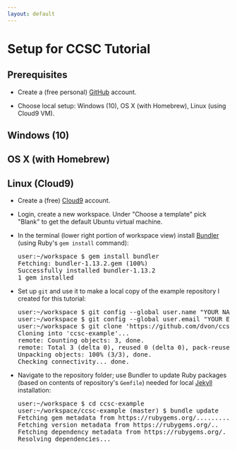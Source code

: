 ```yaml
---
layout: default
---
```


# Setup for CCSC Tutorial

## Prerequisites

-   Create a (free personal) [GitHub](https://github.com/)
    account.

-   Choose local setup:  Windows (10), OS X (with Homebrew),
    Linux (using Cloud9 VM).

## Windows (10)

## OS X (with Homebrew)

## Linux (Cloud9)

-   Create a (free) [Cloud9](https://c9.i0/) account.

-   Login, create a new workspace.  Under "Choose a template"
    pick "Blank" to get the default Ubuntu virtual machine.

-   In the terminal (lower right portion of workspace view)
    install [Bundler](http://bundler.io/) (using Ruby's `gem
    install` command):

    <pre>
    <span class="muted">user:~/workspace $</span> gem install bundler
    <span class="muted">Fetching: bundler-1.13.2.gem (100%)
    Successfully installed bundler-1.13.2
    1 gem installed</span>
    </pre>

    <!-- Other linux: should confirm Ruby version and install
    development tools if necessary. -->

-   Set up `git` and use it to
    make a local copy of the example repository I created for
    this tutorial:

    <pre>
    <span class="muted">user:~/workspace $</span> git config --global user.name "YOUR NAME"
    <span class="muted">user:~/workspace $</span> git config --global user.email "YOUR EMAIL ADDRESS"
    <span class="muted">user:~/workspace $</span> git clone 'https://github.com/dvon/ccsc-example'
    <span class="muted">Cloning into 'ccsc-example'...
    remote: Counting objects: 3, done.
    remote: Total 3 (delta 0), reused 0 (delta 0), pack-reused 0
    Unpacking objects: 100% (3/3), done.
    Checking connectivity... done.</span>
    </pre>

-   Navigate to the repository folder; use Bundler to update Ruby
    packages (based on contents of repository's `Gemfile`) needed
    for local [Jekyll](https://jekyllrb.com) installation:

    <pre>
    <span class="muted">user:~/workspace $</span> cd ccsc-example
    <span class="muted">user:~/workspace/ccsc-example (master) $</span> bundle update
    <span class="muted">Fetching gem metadata from https://rubygems.org/...........
    Fetching version metadata from https://rubygems.org/..
    Fetching dependency metadata from https://rubygems.org/.
    Resolving dependencies...</span>
    </pre>
